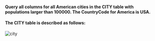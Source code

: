 #### Query all columns for all American cities in the CITY table with populations larger than 100000. The CountryCode for America is USA.

#### The CITY table is described as follows:

![city](https://s3.amazonaws.com/hr-challenge-images/8137/1449729804-f21d187d0f-CITY.jpg)
